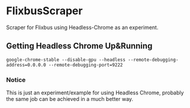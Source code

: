 # FlixbusScraper
Scraper for Flixbus using Headless-Chrome as an experiment.

## Getting Headless Chrome Up&Running
```
google-chrome-stable --disable-gpu --headless --remote-debugging-address=0.0.0.0 --remote-debugging-port=9222
```

### Notice
This is just an experiment/example for using Headless Chrome, probably the same job can be achieved in a much better way.
